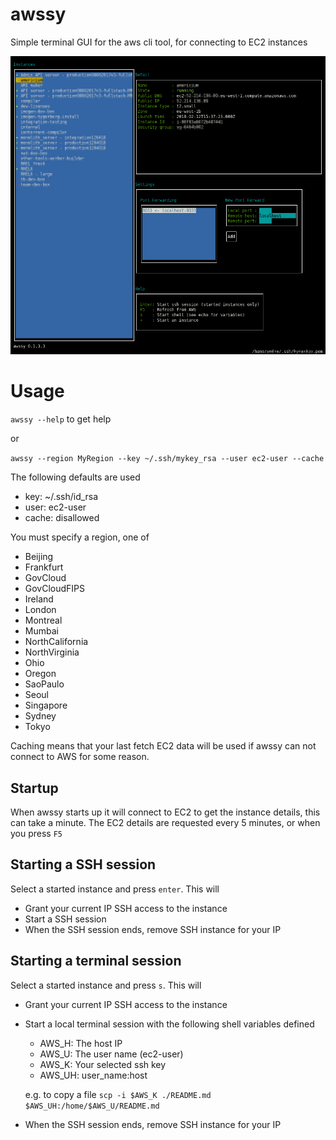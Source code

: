 # awssy

Simple terminal GUI for the aws cli tool, for connecting to EC2 instances

![](awssy.png)

# Usage

`awssy --help` to get help

or

`awssy --region MyRegion --key ~/.ssh/mykey_rsa --user ec2-user --cache`

The following defaults are used 
 - key: ~/.ssh/id_rsa
 - user: ec2-user
 - cache: disallowed
 
You must specify a region, one of
 - Beijing
 - Frankfurt
 - GovCloud
 - GovCloudFIPS
 - Ireland
 - London
 - Montreal
 - Mumbai
 - NorthCalifornia
 - NorthVirginia
 - Ohio
 - Oregon
 - SaoPaulo
 - Seoul
 - Singapore
 - Sydney
 - Tokyo


Caching means that your last fetch EC2 data will be used if awssy can not connect to AWS for some reason.


## Startup

When awssy starts up it will connect to EC2 to get the instance details, this can take a minute. The EC2 details are requested every 5 minutes, or when you press `F5`


## Starting a SSH session

Select a started instance and press `enter`. This will

 - Grant your current IP SSH access to the instance
 - Start a SSH session
 - When the SSH session ends, remove SSH instance for your IP


## Starting a terminal session

Select a started instance and press `s`. This will

 - Grant your current IP SSH access to the instance
 - Start a local terminal session with the following shell variables defined
   - AWS_H: The host IP
   - AWS_U: The user name (ec2-user)
   - AWS_K: Your selected ssh key
   - AWS_UH: user_name:host
   
   e.g. to copy a file `scp -i $AWS_K ./README.md $AWS_UH:/home/$AWS_U/README.md`
   
 - When the SSH session ends, remove SSH instance for your IP

